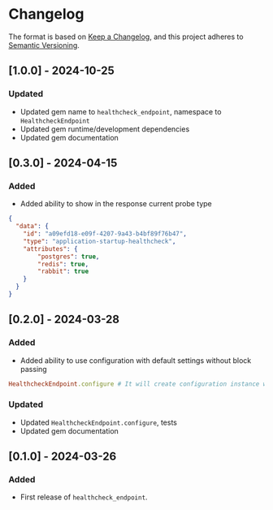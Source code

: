 # Changelog

The format is based on [Keep a Changelog](https://keepachangelog.com/en/1.0.0/), and this project adheres to [Semantic Versioning](https://semver.org/spec/v2.0.0.html).

## [1.0.0] - 2024-10-25

### Updated

- Updated gem name to `healthcheck_endpoint`, namespace to `HealthcheckEndpoint`
- Updated gem runtime/development dependencies
- Updated gem documentation

## [0.3.0] - 2024-04-15

### Added

- Added ability to show in the response current probe type

```json
{
  "data": {
    "id": "a09efd18-e09f-4207-9a43-b4bf89f76b47",
    "type": "application-startup-healthcheck",
    "attributes": {
        "postgres": true,
        "redis": true,
        "rabbit": true
    }
  }
}
```

## [0.2.0] - 2024-03-28

### Added

- Added ability to use configuration with default settings without block passing

```ruby
HealthcheckEndpoint.configure # It will create configuration instance with default settings
```

### Updated

- Updated `HealthcheckEndpoint.configure`, tests
- Updated gem documentation

## [0.1.0] - 2024-03-26

### Added

- First release of `healthcheck_endpoint`.
